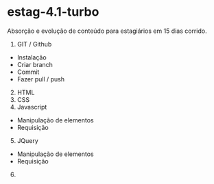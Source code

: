 # estag-4.1-turbo
Absorção e evolução de conteúdo para estagiários em 15 dias corrido.

1. GIT / Github
- Instalação
- Criar branch
- Commit
- Fazer pull / push
2. HTML 
3. CSS
4. Javascript 
- Manipulação de elementos
- Requisição
5. JQuery
- Manipulação de elementos
- Requisição
6. 
